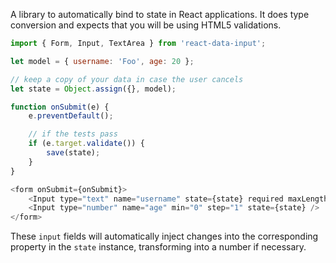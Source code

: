 A library to automatically bind to state in React applications. It does type conversion and expects that 
you will be using HTML5 validations.

```JavaScript
import { Form, Input, TextArea } from 'react-data-input';

let model = { username: 'Foo', age: 20 };

// keep a copy of your data in case the user cancels
let state = Object.assign({}, model);

function onSubmit(e) {
    e.preventDefault();

    // if the tests pass
    if (e.target.validate()) {
        save(state);
    }
}

<form onSubmit={onSubmit}>
    <Input type="text" name="username" state={state} required maxLength="100" />
    <Input type="number" name="age" min="0" step="1" state={state} />
</form>
```

These `input` fields will automatically inject changes into the corresponding property in the `state` 
instance, transforming into a number if necessary.
